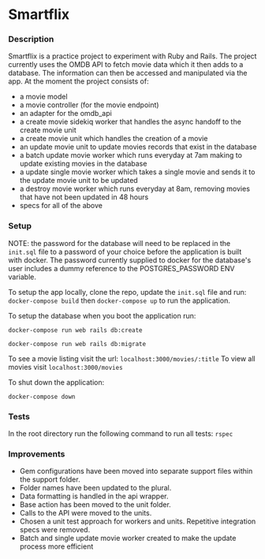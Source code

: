 # Smartflix

### Description ###

Smartflix is a practice project to experiment with Ruby and Rails. The project currently uses the OMDB API to fetch movie data which it then adds to a database. The information can then be accessed and manipulated via the app. At the moment the project consists of:
 * a movie model
 * a movie controller (for the movie endpoint)
 * an adapter for the omdb_api
 * a create movie sidekiq worker that handles the async handoff to the create movie unit
 * a create movie unit which handles the creation of a movie
 * an update movie unit to update movies records that exist in the database
 * a batch update movie worker which runs everyday at 7am making to update existing movies in the database
 * a update single movie worker which takes a single movie and sends it to the update movie unit to be updated
 * a destroy movie worker which runs everyday at 8am, removing movies that have not been updated in 48 hours
 * specs for all of the above

### Setup ###

NOTE: the password for the database will need to be replaced in the `init.sql` file to a password of your choice before the application is built with docker. The password currently supplied to docker for the database's user includes a dummy reference to the POSTGRES_PASSWORD ENV variable. 

To setup the app locally, clone the repo, update the `init.sql` file and run:
``docker-compose build``
then
``docker-compose up`` to run the application.

To setup the database when you boot the application run:

``docker-compose run web rails db:create``

``docker-compose run web rails db:migrate``

To see a movie listing visit the url: `localhost:3000/movies/:title`
To view all movies visit `localhost:3000/movies`

To shut down the application:

``docker-compose down``

### Tests ###
In the root directory run the following command to run all tests:
``rspec``

### Improvements ###

* Gem configurations have been moved into separate support files within the support folder.
* Folder names have been updated to the plural.
* Data formatting is handled in the api wrapper.
* Base action has been moved to the unit folder.
* Calls to the API were moved to the units.
* Chosen a unit test approach for workers and units. Repetitive integration specs were removed. 
* Batch and single update movie worker created to make the update process more efficient 
